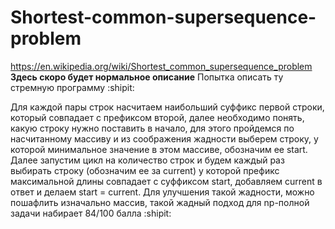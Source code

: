 # Shortest-common-supersequence-problem
https://en.wikipedia.org/wiki/Shortest_common_supersequence_problem
**Здесь скоро будет нормальное описание**
Попытка описать ту стремную программу :shipit:

Для каждой пары строк насчитаем наибольший суффикс первой строки, который совпадает с префиксом второй, далее необходимо понять, какую строку нужно поставить в начало, 
для этого пройдемся по насчитанному массиву и из соображения жадности выберем строку, у которой минимальное значение в этом массиве, обозначим ее start. Далее запустим
цикл на количество строк и будем каждый раз выбирать строку (обозначим ее за current) у которой префикс максимальной длины совпадает с суффиксом start, добавляем current
в ответ и делаем start = current. Для улучшения такой жадности, можно пошафлить изначально массив, такой жадный подход для np-полной задачи набирает 84/100 балла
:shipit:


